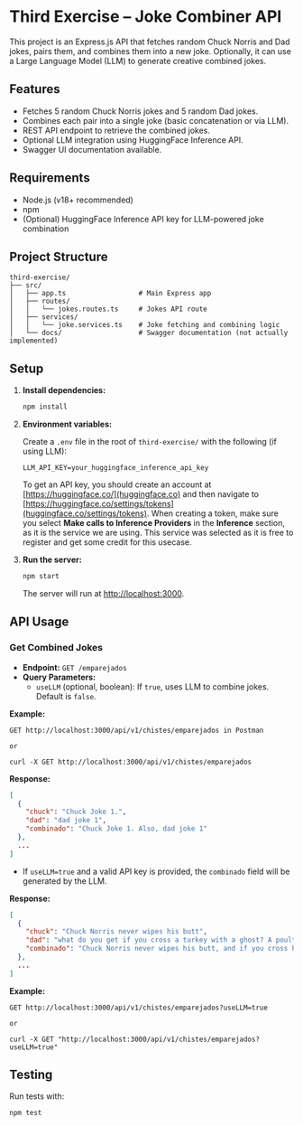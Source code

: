 # Third Exercise – Joke Combiner API

This project is an Express.js API that fetches random Chuck Norris and Dad jokes, pairs them, and combines them into a new joke. Optionally, it can use a Large Language Model (LLM) to generate creative combined jokes.

## Features

- Fetches 5 random Chuck Norris jokes and 5 random Dad jokes.
- Combines each pair into a single joke (basic concatenation or via LLM).
- REST API endpoint to retrieve the combined jokes.
- Optional LLM integration using HuggingFace Inference API.
- Swagger UI documentation available.

## Requirements

- Node.js (v18+ recommended)
- npm
- (Optional) HuggingFace Inference API key for LLM-powered joke combination


## Project Structure
```
third-exercise/
├── src/
│   ├── app.ts                  # Main Express app
│   ├── routes/
│   │   └── jokes.routes.ts     # Jokes API route
│   ├── services/
│   │   └── joke.services.ts    # Joke fetching and combining logic
│   └── docs/                   # Swagger documentation (not actually implemented)
```

## Setup

1. **Install dependencies:**
   ```bash
   npm install
   ```

2. **Environment variables:**

   Create a `.env` file in the root of `third-exercise/` with the following (if using LLM):
   ```
   LLM_API_KEY=your_huggingface_inference_api_key
   ```
   To get an API key, you should create an account at [https://huggingface.co/](huggingface.co) and then navigate to [https://huggingface.co/settings/tokens](huggingface.co/settings/tokens). When creating a token, make sure you select **Make calls to Inference Providers** in the **Inference** section, as it is the service we are using. This service was selected as it is free to register and get some credit for this usecase.

3. **Run the server:**
   ```bash
   npm start
   ```
   The server will run at [http://localhost:3000](http://localhost:3000).

## API Usage

### Get Combined Jokes

- **Endpoint:** `GET /emparejados`
- **Query Parameters:**
  - `useLLM` (optional, boolean): If `true`, uses LLM to combine jokes. Default is `false`.

**Example:**
```
GET http://localhost:3000/api/v1/chistes/emparejados in Postman

or 

curl -X GET http://localhost:3000/api/v1/chistes/emparejados
```

**Response:**
```json
[
  {
    "chuck": "Chuck Joke 1.",
    "dad": "dad joke 1",
    "combinado": "Chuck Joke 1. Also, dad joke 1"
  },
  ...
]
```
- If `useLLM=true` and a valid API key is provided, the `combinado` field will be generated by the LLM.

**Response:**
```json
[
  {
    "chuck": "Chuck Norris never wipes his butt",
    "dad": "what do you get if you cross a turkey with a ghost? A poultry-geist!",
    "combinado": "Chuck Norris never wipes his butt, and if you cross him with a turkey, you'll get a poultry-geist that will haunt you with endless rounds of butt-kicking, so don't even think about it."
  },
  ...
]
```

**Example:**
```
GET http://localhost:3000/api/v1/chistes/emparejados?useLLM=true

or 

curl -X GET "http://localhost:3000/api/v1/chistes/emparejados?useLLM=true"
```

## Testing

Run tests with:
```bash
npm test
```